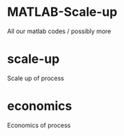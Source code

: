 # MATLAB-Scale-up
All our matlab codes / possibly more
# scale-up
Scale up of process
# economics
Economics of process
